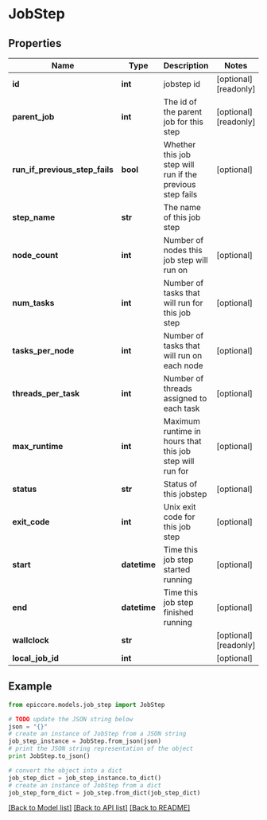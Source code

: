 # JobStep


## Properties

Name | Type | Description | Notes
------------ | ------------- | ------------- | -------------
**id** | **int** | jobstep id | [optional] [readonly] 
**parent_job** | **int** | The id of the parent job for this step | [optional] [readonly] 
**run_if_previous_step_fails** | **bool** | Whether this job step will run if the previous step fails | [optional] 
**step_name** | **str** | The name of this job step | 
**node_count** | **int** | Number of nodes this job step will run on | [optional] 
**num_tasks** | **int** | Number of tasks that will run for this job step | [optional] 
**tasks_per_node** | **int** | Number of tasks that will run on each node | [optional] 
**threads_per_task** | **int** | Number of threads assigned to each task | [optional] 
**max_runtime** | **int** | Maximum runtime in hours that this job step will run for | [optional] 
**status** | **str** | Status of this jobstep | [optional] 
**exit_code** | **int** | Unix exit code for this job step | [optional] 
**start** | **datetime** | Time this job step started running | [optional] 
**end** | **datetime** | Time this job step finished running | [optional] 
**wallclock** | **str** |  | [optional] [readonly] 
**local_job_id** | **int** |  | [optional] 

## Example

```python
from epiccore.models.job_step import JobStep

# TODO update the JSON string below
json = "{}"
# create an instance of JobStep from a JSON string
job_step_instance = JobStep.from_json(json)
# print the JSON string representation of the object
print JobStep.to_json()

# convert the object into a dict
job_step_dict = job_step_instance.to_dict()
# create an instance of JobStep from a dict
job_step_form_dict = job_step.from_dict(job_step_dict)
```
[[Back to Model list]](../README.md#documentation-for-models) [[Back to API list]](../README.md#documentation-for-api-endpoints) [[Back to README]](../README.md)


